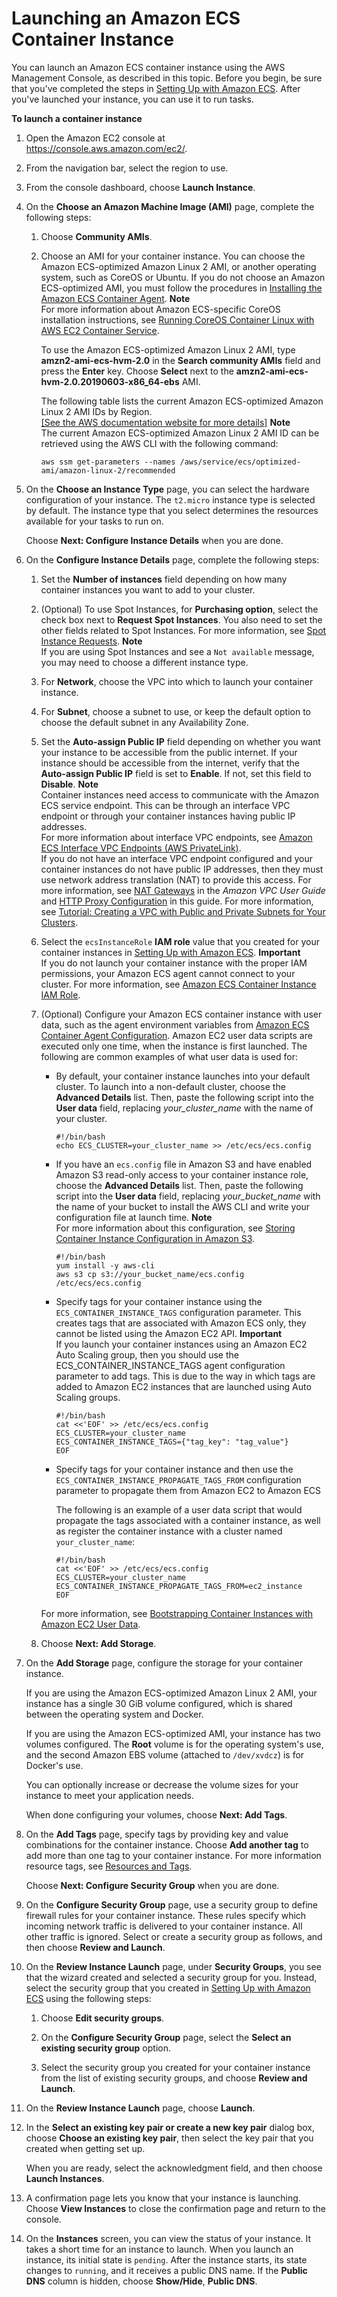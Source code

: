 # Launching an Amazon ECS Container Instance<a name="launch_container_instance"></a>

You can launch an Amazon ECS container instance using the AWS Management Console, as described in this topic\. Before you begin, be sure that you've completed the steps in [Setting Up with Amazon ECS](get-set-up-for-amazon-ecs.md)\. After you've launched your instance, you can use it to run tasks\.

**To launch a container instance**

1. Open the Amazon EC2 console at [https://console\.aws\.amazon\.com/ec2/](https://console.aws.amazon.com/ec2/)\.

1. From the navigation bar, select the region to use\.

1. From the console dashboard, choose **Launch Instance**\.

1. On the **Choose an Amazon Machine Image \(AMI\)** page, complete the following steps:

   1. Choose **Community AMIs**\.

   1. Choose an AMI for your container instance\. You can choose the Amazon ECS\-optimized Amazon Linux 2 AMI, or another operating system, such as CoreOS or Ubuntu\. If you do not choose an Amazon ECS\-optimized AMI, you must follow the procedures in [Installing the Amazon ECS Container Agent](ecs-agent-install.md)\.
**Note**  
For more information about Amazon ECS\-specific CoreOS installation instructions, see [Running CoreOS Container Linux with AWS EC2 Container Service](https://coreos.com/docs/running-coreos/cloud-providers/ecs/)\.

      To use the Amazon ECS\-optimized Amazon Linux 2 AMI, type **amzn2\-ami\-ecs\-hvm\-2\.0** in the **Search community AMIs** field and press the **Enter** key\. Choose **Select** next to the **amzn2\-ami\-ecs\-hvm\-2\.0\.20190603\-x86\_64\-ebs** AMI\. 

      The following table lists the current Amazon ECS\-optimized Amazon Linux 2 AMI IDs by Region\.    
[\[See the AWS documentation website for more details\]](http://docs.aws.amazon.com/AmazonECS/latest/developerguide/launch_container_instance.html)
**Note**  
The current Amazon ECS\-optimized Amazon Linux 2 AMI ID can be retrieved using the AWS CLI with the following command:  

      ```
      aws ssm get-parameters --names /aws/service/ecs/optimized-ami/amazon-linux-2/recommended
      ```

1. On the **Choose an Instance Type** page, you can select the hardware configuration of your instance\. The `t2.micro` instance type is selected by default\. The instance type that you select determines the resources available for your tasks to run on\.

   Choose **Next: Configure Instance Details** when you are done\.

1. On the **Configure Instance Details** page, complete the following steps:

   1. Set the **Number of instances** field depending on how many container instances you want to add to your cluster\.

   1. \(Optional\) To use Spot Instances, for **Purchasing option**, select the check box next to **Request Spot Instances**\. You also need to set the other fields related to Spot Instances\. For more information, see [Spot Instance Requests](https://docs.aws.amazon.com/AWSEC2/latest/UserGuide/spot-requests.html)\.
**Note**  
If you are using Spot Instances and see a `Not available` message, you may need to choose a different instance type\.

   1. For **Network**, choose the VPC into which to launch your container instance\.

   1. For **Subnet**, choose a subnet to use, or keep the default option to choose the default subnet in any Availability Zone\.

   1. Set the **Auto\-assign Public IP** field depending on whether you want your instance to be accessible from the public internet\. If your instance should be accessible from the internet, verify that the **Auto\-assign Public IP** field is set to **Enable**\. If not, set this field to **Disable**\.
**Note**  
Container instances need access to communicate with the Amazon ECS service endpoint\. This can be through an interface VPC endpoint or through your container instances having public IP addresses\.  
For more information about interface VPC endpoints, see [Amazon ECS Interface VPC Endpoints \(AWS PrivateLink\)](vpc-endpoints.md)\.  
If you do not have an interface VPC endpoint configured and your container instances do not have public IP addresses, then they must use network address translation \(NAT\) to provide this access\. For more information, see [NAT Gateways](https://docs.aws.amazon.com/vpc/latest/userguide/vpc-nat-gateway.html) in the *Amazon VPC User Guide* and [HTTP Proxy Configuration](http_proxy_config.md) in this guide\. For more information, see [Tutorial: Creating a VPC with Public and Private Subnets for Your Clusters](create-public-private-vpc.md)\.

   1. Select the `ecsInstanceRole` **IAM role** value that you created for your container instances in [Setting Up with Amazon ECS](get-set-up-for-amazon-ecs.md)\.
**Important**  
If you do not launch your container instance with the proper IAM permissions, your Amazon ECS agent cannot connect to your cluster\. For more information, see [Amazon ECS Container Instance IAM Role](instance_IAM_role.md)\.

   1. <a name="instance-launch-user-data-step"></a>\(Optional\) Configure your Amazon ECS container instance with user data, such as the agent environment variables from [Amazon ECS Container Agent Configuration](ecs-agent-config.md)\. Amazon EC2 user data scripts are executed only one time, when the instance is first launched\. The following are common examples of what user data is used for:
      + By default, your container instance launches into your default cluster\. To launch into a non\-default cluster, choose the **Advanced Details** list\. Then, paste the following script into the **User data** field, replacing *your\_cluster\_name* with the name of your cluster\.

        ```
        #!/bin/bash
        echo ECS_CLUSTER=your_cluster_name >> /etc/ecs/ecs.config
        ```
      + If you have an `ecs.config` file in Amazon S3 and have enabled Amazon S3 read\-only access to your container instance role, choose the **Advanced Details** list\. Then, paste the following script into the **User data** field, replacing *your\_bucket\_name* with the name of your bucket to install the AWS CLI and write your configuration file at launch time\. 
**Note**  
For more information about this configuration, see [Storing Container Instance Configuration in Amazon S3](ecs-agent-config.md#ecs-config-s3)\.

        ```
        #!/bin/bash
        yum install -y aws-cli
        aws s3 cp s3://your_bucket_name/ecs.config /etc/ecs/ecs.config
        ```
      + Specify tags for your container instance using the `ECS_CONTAINER_INSTANCE_TAGS` configuration parameter\. This creates tags that are associated with Amazon ECS only, they cannot be listed using the Amazon EC2 API\.
**Important**  
If you launch your container instances using an Amazon EC2 Auto Scaling group, then you should use the ECS\_CONTAINER\_INSTANCE\_TAGS agent configuration parameter to add tags\. This is due to the way in which tags are added to Amazon EC2 instances that are launched using Auto Scaling groups\.

        ```
        #!/bin/bash
        cat <<'EOF' >> /etc/ecs/ecs.config
        ECS_CLUSTER=your_cluster_name
        ECS_CONTAINER_INSTANCE_TAGS={"tag_key": "tag_value"}
        EOF
        ```
      + Specify tags for your container instance and then use the `ECS_CONTAINER_INSTANCE_PROPAGATE_TAGS_FROM` configuration parameter to propagate them from Amazon EC2 to Amazon ECS

        The following is an example of a user data script that would propagate the tags associated with a container instance, as well as register the container instance with a cluster named `your_cluster_name`:

        ```
        #!/bin/bash
        cat <<'EOF' >> /etc/ecs/ecs.config
        ECS_CLUSTER=your_cluster_name
        ECS_CONTAINER_INSTANCE_PROPAGATE_TAGS_FROM=ec2_instance
        EOF
        ```

      For more information, see [Bootstrapping Container Instances with Amazon EC2 User Data](bootstrap_container_instance.md)\.

   1. Choose **Next: Add Storage**\.

1. On the **Add Storage** page, configure the storage for your container instance\.

   If you are using the Amazon ECS\-optimized Amazon Linux 2 AMI, your instance has a single 30 GiB volume configured, which is shared between the operating system and Docker\.

   If you are using the Amazon ECS\-optimized AMI, your instance has two volumes configured\. The **Root** volume is for the operating system's use, and the second Amazon EBS volume \(attached to `/dev/xvdcz`\) is for Docker's use\.

   You can optionally increase or decrease the volume sizes for your instance to meet your application needs\.

   When done configuring your volumes, choose **Next: Add Tags**\.

1. On the **Add Tags** page, specify tags by providing key and value combinations for the container instance\. Choose **Add another tag** to add more than one tag to your container instance\. For more information resource tags, see [Resources and Tags](ecs-resource-tagging.md)\.

   Choose **Next: Configure Security Group** when you are done\.

1. On the **Configure Security Group** page, use a security group to define firewall rules for your container instance\. These rules specify which incoming network traffic is delivered to your container instance\. All other traffic is ignored\. Select or create a security group as follows, and then choose **Review and Launch**\.

1. On the **Review Instance Launch** page, under **Security Groups**, you see that the wizard created and selected a security group for you\. Instead, select the security group that you created in [Setting Up with Amazon ECS](get-set-up-for-amazon-ecs.md) using the following steps:

   1. Choose **Edit security groups**\.

   1. On the **Configure Security Group** page, select the **Select an existing security group** option\.

   1. Select the security group you created for your container instance from the list of existing security groups, and choose **Review and Launch**\.

1. On the **Review Instance Launch** page, choose **Launch**\.

1. In the **Select an existing key pair or create a new key pair** dialog box, choose **Choose an existing key pair**, then select the key pair that you created when getting set up\. 

   When you are ready, select the acknowledgment field, and then choose **Launch Instances**\. 

1. A confirmation page lets you know that your instance is launching\. Choose **View Instances** to close the confirmation page and return to the console\.

1. On the **Instances** screen, you can view the status of your instance\. It takes a short time for an instance to launch\. When you launch an instance, its initial state is `pending`\. After the instance starts, its state changes to `running`, and it receives a public DNS name\. If the **Public DNS** column is hidden, choose **Show/Hide**, **Public DNS**\.